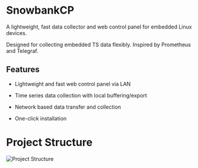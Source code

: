 # SnowbankCP

A lightweight, fast data collector and web control panel for embedded Linux devices.

Designed for collecting embedded TS data flexibly. Inspired by Prometheus and Telegraf.

## Features

- Lightweight and fast web control panel via LAN

- Time series data collection with local buffering/export

- Network based data transfer and collection

- One-click installation
<!-- 
- Cloud native hardware interoperability:

  Provide hardware api mapping for OCI compatible containers

- Private network tunnel support (OpenVPN/WireGuard/OpenConnectVPN)
 -->



# Project Structure

<img src="https://raw.githubusercontent.com/snowbankcp/snowbankcp/main/docs/static/img/project_struct.drawio.svg" alt="Project Structure"/>
